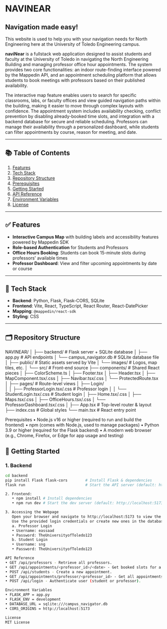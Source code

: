 # **NAVINEAR**
## Navigation made easy!
This website is used to help you with your navigation needs for North Engineering here at the University of Toledo Engineering campus.

**naviNear** is a fullstack web application designed to assist students and faculty at the University of Toledo in navigating the North Engineering Building and managing professor office hour appointments. The system provides two core functionalities: an indoor route-finding interface powered by the Mappedin API, and an appointment scheduling platform that allows students to book meetings with professors based on their published availability.

The interactive map feature enables users to search for specific classrooms, labs, or faculty offices and view guided navigation paths within the building, making it easier to move through complex layouts with confidence. The appointment system includes availability checking, conflict prevention by disabling already-booked time slots, and integration with a backend database for secure and reliable scheduling. Professors can manage their availability through a personalized dashboard, while students can filter appointments by course, reason for meeting, and date.

---

## 📚 Table of Contents

1. [Features](#features)
2. [Tech Stack](#tech-stack)
3. [Repository Structure](#repository-structure)
4. [Prerequisites](#prerequisites)
5. [Getting Started](#getting-started)
6. [API Reference](#api-reference)
7. [Environment Variables](#environment-variables)
8. [License](#license)

---

## ✅ Features

- **Interactive Campus Map** with building labels and accessibility features powered by Mappedin SDK
- **Role-based Authentication** for Students and Professors
- **Office Hours Booking**: Students can book 15-minute slots during professors' available times
- **Professor Dashboard**: View and filter upcoming appointments by date or course

---

## 🧰 Tech Stack

- **Backend**: Python, Flask, Flask-CORS, SQLite
- **Frontend**: Vite, React, TypeScript, React Router, React-DatePicker
- **Mapping**: `@mappedin/react-sdk`
- **Styling**: CSS

---

## 🗂️ Repository Structure

NAVINEAR/
│
├── backend/ # Flask server + SQLite database
│ ├── app.py # API endpoints
│ └── campus_navigator.db # SQLite database file
│
├── public/ # Static assets served by Vite
│ └── images/ # Logos, map tiles, etc.
│
└── src/ # Front-end source
├── components/ # Shared React pieces
│ ├── ColorScheme.ts
│ ├── Footer.tsx
│ ├── Header.tsx
│ ├── MapComponent.tsx/.css
│ ├── Navibar.tsx/.css
│ └── ProtectedRoute.tsx
│
├── pages/ # Route-level views
│ ├── Login/  
│ │ ├── ProfessorLogin.tsx/.css # Professor login
│ │ └── StudentLogin.tsx/.css # Student login
│ ├── Home.tsx/.css
│ ├── Maps.tsx/.css
│ ├── OfficeHours.tsx/.css
│ └── ProfessorDashboard.tsx/.css
│
├── App.tsx # Top-level router & layout
├── index.css # Global styles
└── main.tsx # React entry point

Prerequisites
• Node.js v16 or higher (required to run and build the frontend)
• npm (comes with Node.js, used to manage packages)
• Python 3.9 or higher (required for the Flask backend)
• A modern web browser (e.g., Chrome, Firefox, or Edge for app usage and testing)

## 🚀 Getting Started

### 1. Backend

```bash
cd backend
pip install Flask flask-cors        # Install Flask & dependencies
flask run                           # Start the API server (default: http://127.0.0.1:5000)

2. Frontend:
   • npm install # Install dependencies
   • npm run dev # Start the dev server (default: http://localhost:5173)

3. Accessing the Webpage
   Open your browser and navigate to http://localhost:5173 to view the application.
   Use the provided login credentials or create new ones in the database, for example:
   a. Professor Login
   • Username: eassaad
   • Password: TheUniversityofToledo123
   b. Student Login
   • Username: sng
   • Password: TheUniversityofToledo123

API Reference
• GET /api/professors - Retrieve all professors.
• GET /api/appointments/<professor_id>/<date> - Get booked slots for a date.
• POST /api/students - Create a new appointment.
• GET /api/appointments/professor/<professor_id> - Get all appointments for a professor.
• POST /api/login - Authenticate user (student or professor).

Environment Variables
• FLASK_APP = app.py
• FLASK_ENV = development
• DATABASE_URL = sqlite:///campus_navigator.db
• CORS_ORIGINS = http://localhost:5173

License
MIT License
```
